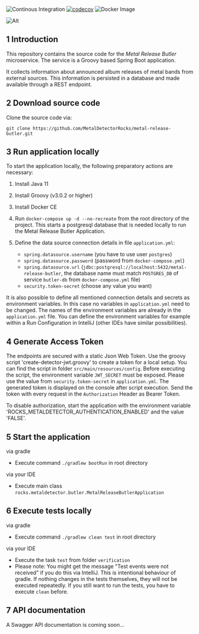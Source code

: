 ![Continous Integration](https://github.com/MetalDetectorRocks/metal-release-butler/workflows/Continous%20Integration/badge.svg)
[![codecov](https://codecov.io/gh/MetalDetectorRocks/metal-release-butler/branch/master/graph/badge.svg)](https://codecov.io/gh/MetalDetectorRocks/metal-release-butler)
![Docker Image](https://github.com/MetalDetectorRocks/metal-release-butler/workflows/Docker%20Image/badge.svg)

![Alt](https://repobeats.axiom.co/api/embed/d2d3638d8a96caa8af0b6d9d56910316be6192a5.svg "Repobeats analytics image")

<a name="introduction"></a>
## 1 Introduction
This repository contains the source code for the _Metal Release Butler_ microservice. The service is a Groovy based Spring Boot application. 

It collects information about announced album releases of metal bands from external sources. This information is persisted in a database and made available through a REST endpoint.  

<a name="download-source-code"></a>
## 2 Download source code

Clone the source code via:

```
git clone https://github.com/MetalDetectorRocks/metal-release-butler.git
```

<a name="run-application-locally"></a>
## 3 Run application locally

To start the application locally, the following preparatory actions are necessary:

1. Install Java 11

2. Install Groovy (v3.0.2 or higher)

3. Install Docker CE

4. Run `docker-compose up -d --no-recreate` from the root directory of the project. This starts a postgresql database that is needed locally to run the Metal Release Butler Application.

5. Define the data source connection details in file `application.yml`:
    - `spring.datasource.username` (you have to use user `postgres`)
    - `spring.datasource.password` (password from `docker-compose.yml`)
    - `spring.datasource.url` (`jdbc:postgresql://localhost:5432/metal-release-butler`, the database name must match `POSTGRES_DB` of service `butler-db` from `docker-compose.yml` file)
    - `security.token-secret` (choose any value you want)

It is also possible to define all mentioned connection details and secrets as environment variables. In this case no variables in `application.yml` need to be changed. The names of the environment variables are already in the `application.yml` file. You can define the environment variables for example within a Run Configuration in IntelliJ (other IDEs have similar possibilities).

<a name="generate-access-token"></a>
## 4 Generate Access Token

The endpoints are secured with a static Json Web Token. Use the groovy script 'create-detector-jwt.groovy' to create a token for a local setup. You can find the script in folder `src/main/resources/config`.
Before executing the script, the environment variable `JWT_SECRET` must be exposed. Please use the value from `security.token-secret` in `application.yml`.
The generated token is displayed on the console after script execution. Send the token with every request in the `Authorization` Header as Bearer Token.

To disable authorization, start the application with the environment variable 'ROCKS_METALDETECTOR_AUTHENTICATION_ENABLED' and the value 'FALSE'.

<a name="start-application"></a>
## 5 Start the application

via gradle
- Execute command `./gradlew bootRun` in root directory

via your IDE
- Execute main class `rocks.metaldetector.butler.MetalReleaseButlerApplication`

<a name="execute-tests-locally"></a>
## 6 Execute tests locally

via gradle
- Execute command `./gradlew clean test` in root directory

via your IDE
- Execute the task `test` from folder `verification`
- Please note: You might get the message "Test events were not received" if you do this via IntelliJ. This is intentional behaviour of gradle. If nothing changes in the tests themselves, they will not be executed repeatedly. If you still want to run the tests, you have to execute `clean` before.

<a name="api-documentation"></a>
## 7 API documentation

A Swagger API documentation is coming soon...
